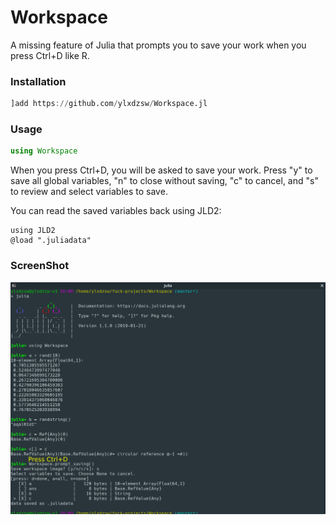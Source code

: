 Workspace
=========

A missing feature of Julia that prompts you to save your work when you press Ctrl+D like R.

### Installation

```julia
]add https://github.com/ylxdzsw/Workspace.jl
```

### Usage

```julia
using Workspace
```

When you press Ctrl+D, you will be asked to save your work. Press "y" to save all global variables, "n" to close without
saving, "c" to cancel, and "s" to review and select variables to save.

You can read the saved variables back using JLD2:

```
using JLD2
@load ".juliadata"
```

### ScreenShot

![](screenshot.png)